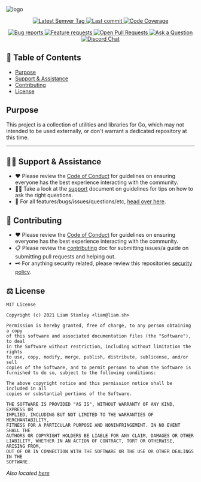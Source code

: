 <!-- template:define:options
{
  "nodescription": true
}
-->
![logo](https://liam.sh/-/gh/svg/lrstanley/x?icon=logos%3Ago&icon.height=70&layout=left&icon.color=rgba(39%2C+132%2C+85%2C+1)&font=1.2)

<!-- template:begin:header -->
<!-- do not edit anything in this "template" block, its auto-generated -->

<p align="center">
  <a href="https://github.com/lrstanley/x/tags">
    <img title="Latest Semver Tag" src="https://img.shields.io/github/v/tag/lrstanley/x?style=flat-square">
  </a>
  <a href="https://github.com/lrstanley/x/commits/master">
    <img title="Last commit" src="https://img.shields.io/github/last-commit/lrstanley/x?style=flat-square">
  </a>









  <a href="https://codecov.io/gh/lrstanley/x">
    <img title="Code Coverage" src="https://img.shields.io/codecov/c/github/lrstanley/x/master?style=flat-square">
  </a>

</p>
<p align="center">
  <a href="https://github.com/lrstanley/x/issues?q=is:open+is:issue+label:bug">
    <img title="Bug reports" src="https://img.shields.io/github/issues/lrstanley/x/bug?label=issues&style=flat-square">
  </a>
  <a href="https://github.com/lrstanley/x/issues?q=is:open+is:issue+label:enhancement">
    <img title="Feature requests" src="https://img.shields.io/github/issues/lrstanley/x/enhancement?label=feature%20requests&style=flat-square">
  </a>
  <a href="https://github.com/lrstanley/x/pulls">
    <img title="Open Pull Requests" src="https://img.shields.io/github/issues-pr/lrstanley/x?label=prs&style=flat-square">
  </a>
  <a href="https://github.com/lrstanley/x/discussions/new?category=q-a">
    <img title="Ask a Question" src="https://img.shields.io/badge/support-ask_a_question!-blue?style=flat-square">
  </a>
  <a href="https://liam.sh/chat"><img src="https://img.shields.io/badge/discord-bytecord-blue.svg?style=flat-square" title="Discord Chat"></a>
</p>
<!-- template:end:header -->

<!-- template:begin:toc -->
<!-- do not edit anything in this "template" block, its auto-generated -->
## :link: Table of Contents

  - [Purpose](#purpose)
  - [Support &amp; Assistance](#raising_hand_man-support--assistance)
  - [Contributing](#handshake-contributing)
  - [License](#balance_scale-license)
<!-- template:end:toc -->

## Purpose

This project is a collection of utilities and libraries for Go, which may not intended
to be used externally, or don't warrant a dedicated repository at this time.

---

<!-- template:begin:support -->
<!-- do not edit anything in this "template" block, its auto-generated -->
## :raising_hand_man: Support & Assistance

* :heart: Please review the [Code of Conduct](.github/CODE_OF_CONDUCT.md) for
     guidelines on ensuring everyone has the best experience interacting with
     the community.
* :raising_hand_man: Take a look at the [support](.github/SUPPORT.md) document on
     guidelines for tips on how to ask the right questions.
* :lady_beetle: For all features/bugs/issues/questions/etc, [head over here](https://github.com/lrstanley/x/issues/new/choose).
<!-- template:end:support -->

<!-- template:begin:contributing -->
<!-- do not edit anything in this "template" block, its auto-generated -->
## :handshake: Contributing

* :heart: Please review the [Code of Conduct](.github/CODE_OF_CONDUCT.md) for guidelines
     on ensuring everyone has the best experience interacting with the
    community.
* :clipboard: Please review the [contributing](.github/CONTRIBUTING.md) doc for submitting
     issues/a guide on submitting pull requests and helping out.
* :old_key: For anything security related, please review this repositories [security policy](https://github.com/lrstanley/x/security/policy).
<!-- template:end:contributing -->

<!-- template:begin:license -->
<!-- do not edit anything in this "template" block, its auto-generated -->
## :balance_scale: License

```
MIT License

Copyright (c) 2021 Liam Stanley <liam@liam.sh>

Permission is hereby granted, free of charge, to any person obtaining a copy
of this software and associated documentation files (the "Software"), to deal
in the Software without restriction, including without limitation the rights
to use, copy, modify, merge, publish, distribute, sublicense, and/or sell
copies of the Software, and to permit persons to whom the Software is
furnished to do so, subject to the following conditions:

The above copyright notice and this permission notice shall be included in all
copies or substantial portions of the Software.

THE SOFTWARE IS PROVIDED "AS IS", WITHOUT WARRANTY OF ANY KIND, EXPRESS OR
IMPLIED, INCLUDING BUT NOT LIMITED TO THE WARRANTIES OF MERCHANTABILITY,
FITNESS FOR A PARTICULAR PURPOSE AND NONINFRINGEMENT. IN NO EVENT SHALL THE
AUTHORS OR COPYRIGHT HOLDERS BE LIABLE FOR ANY CLAIM, DAMAGES OR OTHER
LIABILITY, WHETHER IN AN ACTION OF CONTRACT, TORT OR OTHERWISE, ARISING FROM,
OUT OF OR IN CONNECTION WITH THE SOFTWARE OR THE USE OR OTHER DEALINGS IN THE
SOFTWARE.
```

_Also located [here](LICENSE)_
<!-- template:end:license -->
